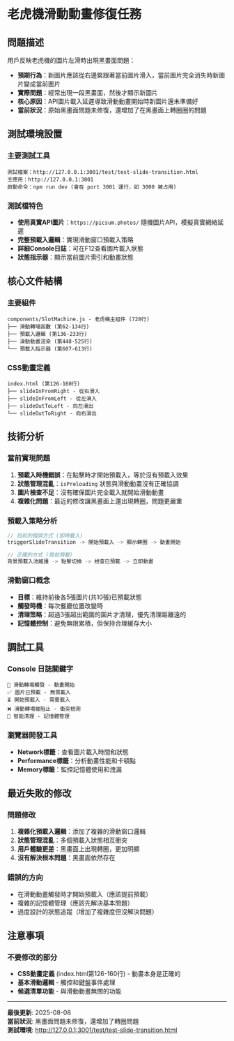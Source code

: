 # 老虎機滑動動畫修復任務

## 問題描述
用戶反映老虎機的圖片左滑時出現黑畫面問題：
- **預期行為**：新圖片應該從右邊緊跟著當前圖片滑入，當前圖片完全消失時新圖片變成當前圖片
- **實際問題**：經常出現一段黑畫面，然後才顯示新圖片
- **核心原因**：API圖片載入延遲導致滑動動畫開始時新圖片還未準備好
- **當前狀況**：原始黑畫面問題未修復，還增加了在黑畫面上轉圈圈的問題

## 測試環境設置

### 主要測試工具
```
測試檔案：http://127.0.0.1:3001/test/test-slide-transition.html
主應用：http://127.0.0.1:3001
啟動命令：npm run dev (會在 port 3001 運行，如 3000 被占用)
```

### 測試檔特色
- **使用真實API圖片**：`https://picsum.photos/` 隨機圖片API，模擬真實網絡延遲
- **完整預載入邏輯**：實現滑動窗口預載入策略
- **詳細Console日誌**：可在F12查看圖片載入狀態
- **狀態指示器**：顯示當前圖片索引和動畫狀態

## 核心文件結構

### 主要組件
```
components/SlotMachine.js - 老虎機主組件 (728行)
├── 滑動轉場函數 (第62-134行)
├── 預載入邏輯 (第136-233行)  
├── 滑動動畫渲染 (第448-525行)
└── 預載入指示器 (第607-613行)
```

### CSS動畫定義
```
index.html (第126-160行)
├── slideInFromRight - 從右滑入
├── slideInFromLeft - 從左滑入  
├── slideOutToLeft - 向左滑出
└── slideOutToRight - 向右滑出
```

## 技術分析

### 當前實現問題
1. **預載入時機錯誤**：在點擊時才開始預載入，等於沒有預載入效果
2. **狀態管理混亂**：`isPreloading` 狀態與滑動動畫沒有正確協調
3. **圖片檢查不足**：沒有確保圖片完全載入就開始滑動動畫
4. **複雜化問題**：最近的修改讓黑畫面上還出現轉圈，問題更嚴重

### 預載入策略分析
```javascript
// 目前的錯誤方式 (即時載入)
triggerSlideTransition -> 開始預載入 -> 顯示轉圈 -> 動畫開始

// 正確的方式 (提前預載)  
背景預載入池維護 -> 點擊切換 -> 檢查已預載 -> 立即動畫
```

### 滑動窗口概念
- **目標**：維持前後各5張圖片(共10張)已預載狀態
- **觸發時機**：每次餐廳位置改變時
- **清理策略**：超過3張超出範圍的圖片才清理，優先清理距離遠的
- **記憶體控制**：避免無限累積，但保持合理緩存大小




## 調試工具

### Console 日誌關鍵字
```
🔄 滑動轉場觸發 - 動畫開始
✅ 圖片已預載 - 無需載入  
⏳ 開始預載入 - 需要載入
❌ 滑動轉場被阻止 - 衝突檢測
🧹 智能清理 - 記憶體管理
```

### 瀏覽器開發工具
- **Network標籤**：查看圖片載入時間和狀態
- **Performance標籤**：分析動畫性能和卡頓點
- **Memory標籤**：監控記憶體使用和洩漏

## 最近失敗的修改

### 問題修改
1. **複雜化預載入邏輯**：添加了複雜的滑動窗口邏輯
2. **狀態管理混亂**：多個預載入狀態相互衝突
3. **用戶體驗更差**：黑畫面上出現轉圈，更加明顯
4. **沒有解決根本問題**：黑畫面依然存在

### 錯誤的方向
- 在滑動動畫觸發時才開始預載入（應該提前預載）
- 複雜的記憶體管理（應該先解決基本問題）
- 過度設計的狀態追蹤（增加了複雜度但沒解決問題）

## 注意事項

### 不要修改的部分
- **CSS動畫定義** (index.html第126-160行) - 動畫本身是正確的
- **基本滑動邏輯** - 觸控和鍵盤事件處理
- **候選清單功能** - 與滑動動畫無關的功能

---

**最後更新**: 2025-08-08  
**當前狀況**: 黑畫面問題未修復，還增加了轉圈問題  
**測試環境**: http://127.0.0.1:3001/test/test-slide-transition.html  
